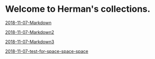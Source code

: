 # Welcome to Herman's collections.

[2018-11-07-Markdown][df1]

[2018-11-07-Markdown2][df2]

[2018-11-07-Markdown3][df3]

[2018-11-07-test-for-space-space-space][df4]



[df1]: <https://beliuhao.github.io/collections/2018-11-07-Markdown>
[df2]: <https://beliuhao.github.io/collections/2018-11-07-Markdown2>
[df3]: <https://beliuhao.github.io/collections/2018-11-07-Markdown3>
[df4]: <https://beliuhao.github.io/collections/2018-11-07-test-for-space-space-space>
